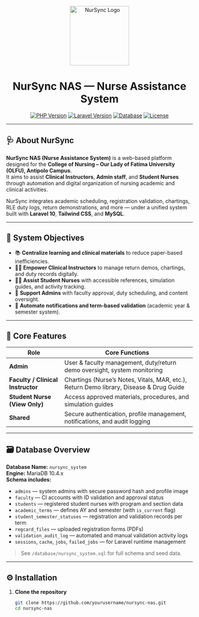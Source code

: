 <p align="center">
  <a href="#" target="_blank">
    <img src="public/CON_LOGO.png" width="160" alt="NurSync Logo">
  </a>
</p>

<h1 align="center">NurSync NAS — Nurse Assistance System</h1>

<p align="center">
  <a href="https://php.net" target="_blank"><img src="https://img.shields.io/badge/PHP-8.2-blue.svg" alt="PHP Version"></a>
  <a href="#"><img src="https://img.shields.io/badge/Laravel-10.x-red.svg" alt="Laravel Version"></a>
  <a href="#"><img src="https://img.shields.io/badge/MySQL-10.4-lightgrey.svg" alt="Database"></a>
  <a href="#"><img src="https://img.shields.io/badge/license-MIT-green.svg" alt="License"></a>
</p>

---

## 🩺 About NurSync

**NurSync NAS (Nurse Assistance System)** is a web-based platform designed for the **College of Nursing – Our Lady of Fatima University (OLFU), Antipolo Campus**.  
It aims to assist **Clinical Instructors**, **Admin staff**, and **Student Nurses** through automation and digital organization of nursing academic and clinical activities.

NurSync integrates academic scheduling, registration validation, chartings, RLE duty logs, return demonstrations, and more — under a unified system built with **Laravel 10**, **Tailwind CSS**, and **MySQL**.

---

## 🎯 System Objectives

- 📚 **Centralize learning and clinical materials** to reduce paper-based inefficiencies.
- 👩‍🏫 **Empower Clinical Instructors** to manage return demos, chartings, and duty records digitally.
- 👩‍💻 **Assist Student Nurses** with accessible references, simulation guides, and activity tracking.
- 🏫 **Support Admins** with faculty approval, duty scheduling, and content oversight.
- 🔔 **Automate notifications and term-based validation** (academic year & semester system).

---

## 🧩 Core Features

| Role | Core Functions |
|------|----------------|
| **Admin** | User & faculty management, duty/return demo oversight, system monitoring |
| **Faculty / Clinical Instructor** | Chartings (Nurse’s Notes, Vitals, MAR, etc.), Return Demo library, Disease & Drug Guide |
| **Student Nurse (View Only)** | Access approved materials, procedures, and simulation guides |
| **Shared** | Secure authentication, profile management, notifications, and audit logging |

---

## 🗃️ Database Overview

**Database Name:** `nursync_system`  
**Engine:** MariaDB 10.4.x  
**Schema includes:**

- `admins` — system admins with secure password hash and profile image  
- `faculty` — CI accounts with ID validation and approval status  
- `students` — registered student nurses with program and section data  
- `academic_terms` — defines AY and semester (with `is_current` flag)  
- `student_semester_statuses` — registration and validation records per term  
- `regcard_files` — uploaded registration forms (PDFs)  
- `validation_audit_log` — automated and manual validation activity logs  
- `sessions`, `cache`, `jobs`, `failed_jobs` — for Laravel runtime management

> See `/database/nursync_system.sql` for full schema and seed data.

---

## ⚙️ Installation

1. **Clone the repository**
   ```bash
   git clone https://github.com/yourusername/nursync-nas.git
   cd nursync-nas
